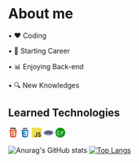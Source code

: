 # About me

• ❤️ Coding

• 💼 Starting Career

• 📊 Enjoying Back-end

• 🔍 New Knowledges

## Learned Technologies

<code><img height="20" alt="html" src="https://raw.githubusercontent.com/github/explore/80688e429a7d4ef2fca1e82350fe8e3517d3494d/topics/html/html.png"></code>
<code><img height="20" alt="css" src="https://raw.githubusercontent.com/github/explore/80688e429a7d4ef2fca1e82350fe8e3517d3494d/topics/css/css.png"></code>
<code><img height="20" alt="javascript" src="https://raw.githubusercontent.com/github/explore/80688e429a7d4ef2fca1e82350fe8e3517d3494d/topics/javascript/javascript.png"></code>
<code><img height="20" alt="php" src="https://raw.githubusercontent.com/github/explore/80688e429a7d4ef2fca1e82350fe8e3517d3494d/topics/php/php.png"></code>
<code><img height="20" alt="csharp" src="https://raw.githubusercontent.com/github/explore/80688e429a7d4ef2fca1e82350fe8e3517d3494d/topics/csharp/csharp.png"></code>

![Anurag's GitHub stats](https://github-readme-stats.vercel.app/api?username=Pabbraga&show_icons=true&theme=transparent)
[![Top Langs](https://github-readme-stats.vercel.app/api/top-langs/?username=Pabbraga&layout=compact)](https://github.com/anuraghazra/github-readme-stats)
